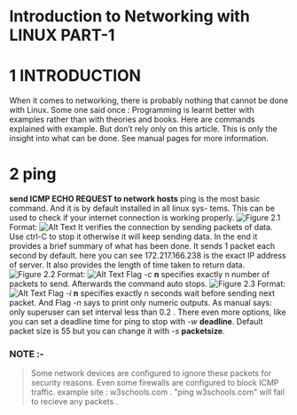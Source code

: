 # Introduction to Networking with LINUX PART-1
# 1 INTRODUCTION
When it comes to networking, there is probably nothing that cannot
be done with Linux.
Some one said once : Programming is learnt better with examples
rather than with theories and books. Here are commands explained
with example. But don’t rely only on this article. This is only
the insight into what can be done. See manual pages for more
information.
# 2 ping
**send ICMP ECHO REQUEST to network hosts**
ping is the most basic command. And it is by default installed in all linux sys-
tems. This can be used to check if your internet connection is working properly.
![Figure 2.1](/image/ping-google.png)
Format: ![Alt Text](url)
It verifies the connection by sending packets of data. Use ctrl-C to stop it
otherwise it will keep sending data. In the end it provides a brief summary of
what has been done. It sends 1 packet each second by default. here you can see
172.217.166.238 is the exact IP address of server. It also provides the length of
time taken to return data.
![Figure 2.2](/image/ping-count.png)
Format: ![Alt Text](url)
Flag *-c* **n** specifies exactly n number of packets to send.
Afterwards the command auto stops.
![Figure 2.3](/image/ping-intr-num.png)
Format: ![Alt Text](url)
Flag *-i* **n** specifies exactly n seconds wait before sending next packet.
And Flag *-n* says to print only numeric outputs.
As manual says: only superuser can set interval less than 0.2 .
There even more options, like you can set a deadline time for ping to stop
with *-w* **deadline**.
Default packet size is 55 but you can change it with *-s* **packetsize**.
### NOTE :-
> Some network devices are configured to ignore these packets for security reasons. Even some firewalls are configured to block ICMP traffic.
> example site : w3schools.com .
> "ping w3schools.com" will fail to recieve any packets .
